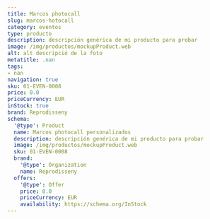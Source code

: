```yaml
---
title: Marcos photocall
slug: marcos-hotocall
category: eventos
type: producto
description: descripción genérica de mi producto para probar
image: /img/productos/mockupProduct.web
alt: alt descripció de la foto
metatitle: .nan
tags:
- nan
navigation: true
sku: 01-EVEN-0008
price: 0.0
priceCurrency: EUR
inStock: true
brand: Reprodisseny
schema:
  '@type': Product
  name: Marcos photocall personalizados
  description: descripción genérica de mi producto para probar
  image: /img/productos/mockupProduct.web
  sku: 01-EVEN-0008
  brand:
    '@type': Organization
    name: Reprodisseny
  offers:
    '@type': Offer
    price: 0.0
    priceCurrency: EUR
    availability: https://schema.org/InStock
---
```

